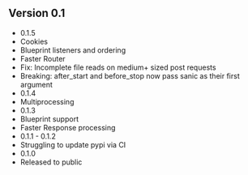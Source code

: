 Version 0.1
-----------
 - 0.1.5 
  - Cookies
  - Blueprint listeners and ordering
  - Faster Router
  - Fix: Incomplete file reads on medium+ sized post requests
  - Breaking: after_start and before_stop now pass sanic as their first argument
 - 0.1.4 
  - Multiprocessing
 - 0.1.3
  - Blueprint support
  - Faster Response processing
 - 0.1.1 - 0.1.2 
  - Struggling to update pypi via CI
 - 0.1.0 
  - Released to public